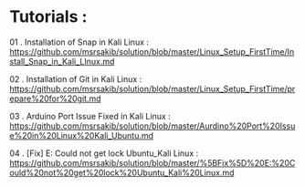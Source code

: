 # Tutorials :

01 . Installation of Snap in Kali Linux : https://github.com/msrsakib/solution/blob/master/Linux_Setup_FirstTime/Install_Snap_in_Kali_LInux.md

02 . Installation of Git in Kali Linux : https://github.com/msrsakib/solution/blob/master/Linux_Setup_FirstTime/prepare%20for%20git.md

03 . Arduino Port Issue Fixed in Kali Linux : https://github.com/msrsakib/solution/blob/master/Aurdino%20Port%20Issue%20in%20Linux%20Kali_Ubuntu.md

04 . [Fix] E: Could not get lock Ubuntu_Kali Linux : https://github.com/msrsakib/solution/blob/master/%5BFix%5D%20E:%20Could%20not%20get%20lock%20Ubuntu_Kali%20Linux.md

